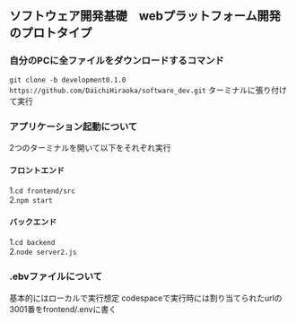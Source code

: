 ## ソフトウェア開発基礎　webプラットフォーム開発のプロトタイプ


### 自分のPCに全ファイルをダウンロードするコマンド
`git clone -b development0.1.0 https://github.com/DaichiHiraoka/software_dev.git` 
ターミナルに張り付けて実行

### アプリケーション起動について
2つのターミナルを開いて以下をそれぞれ実行

#### フロントエンド<br>
1.`cd frontend/src`<br>
2.`npm start`<br>

#### バックエンド<br>
1.`cd backend`<br>
2.`node server2.js`<br>

### .ebvファイルについて
基本的にはローカルで実行想定
codespaceで実行時には割り当てられたurlの3001番をfrontend/.envに書く
